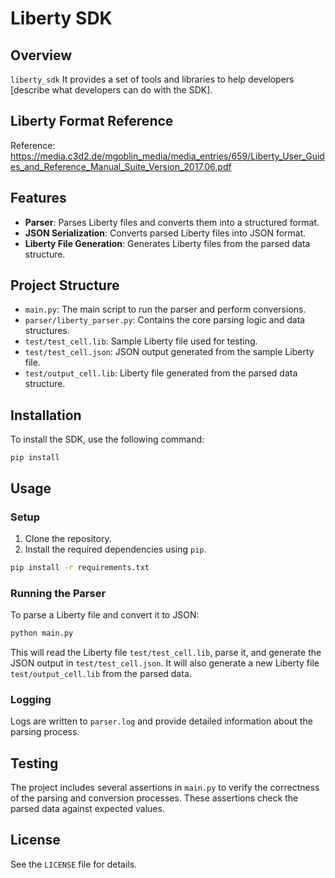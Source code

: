 # Liberty SDK

## Overview

`liberty_sdk` It provides a set of tools and libraries to help developers [describe what developers can do with the SDK].

## Liberty Format Reference
Reference: https://media.c3d2.de/mgoblin_media/media_entries/659/Liberty_User_Guides_and_Reference_Manual_Suite_Version_2017.06.pdf

## Features

- **Parser**: Parses Liberty files and converts them into a structured format.
- **JSON Serialization**: Converts parsed Liberty files into JSON format.
- **Liberty File Generation**: Generates Liberty files from the parsed data structure.

## Project Structure

- `main.py`: The main script to run the parser and perform conversions.
- `parser/liberty_parser.py`: Contains the core parsing logic and data structures.
- `test/test_cell.lib`: Sample Liberty file used for testing.
- `test/test_cell.json`: JSON output generated from the sample Liberty file.
- `test/output_cell.lib`: Liberty file generated from the parsed data structure.

## Installation 

To install the SDK, use the following command:
```commandline
pip install
```

## Usage

### Setup

1. Clone the repository.
2. Install the required dependencies using `pip`.

```sh
pip install -r requirements.txt
```

### Running the Parser

To parse a Liberty file and convert it to JSON:

```sh
python main.py
```

This will read the Liberty file `test/test_cell.lib`, parse it, and generate the JSON output in `test/test_cell.json`. It will also generate a new Liberty file `test/output_cell.lib` from the parsed data.

### Logging

Logs are written to `parser.log` and provide detailed information about the parsing process.

## Testing

The project includes several assertions in `main.py` to verify the correctness of the parsing and conversion processes. These assertions check the parsed data against expected values.

## License

See the `LICENSE` file for details.